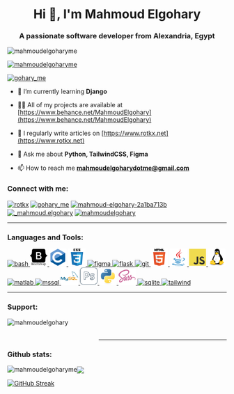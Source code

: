 <h1 align="center">Hi 👋, I'm Mahmoud Elgohary</h1>
<h3 align="center">A passionate software developer from Alexandria, Egypt</h3>

<p align="left"> <img src="https://komarev.com/ghpvc/?username=mahmoudelgoharyme&label=Profile%20views&color=0e75b6&style=for-the-badge" alt="mahmoudelgoharyme" /> </p>

<p align="left"> <a href="https://github.com/ryo-ma/github-profile-trophy"><img src="https://github-profile-trophy.vercel.app/?username=mahmoudelgoharyme" alt="mahmoudelgoharyme" /></a> </p>

<p align="left"> <a href="https://twitter.com/gohary_me" target="blank"><img src="https://img.shields.io/twitter/follow/gohary_me?logo=twitter&style=for-the-badge" alt="gohary_me" /></a> </p>

- 🌱 I’m currently learning **Django**

- 👨‍💻 All of my projects are available at [https://www.behance.net/MahmoudElgohary](https://www.behance.net/MahmoudElgohary)

- 📝 I regularly write articles on [https://www.rotkx.net](https://www.rotkx.net)

- 💬 Ask me about **Python, TailwindCSS, Figma**

- 📫 How to reach me **mahmoudelgoharydotme@gmail.com**

<h3 align="left">Connect with me:</h3>
<p align="left">
<a href="https://codepen.io/rotkx" target="blank"><img align="center" src="https://raw.githubusercontent.com/rahuldkjain/github-profile-readme-generator/master/src/images/icons/Social/codepen.svg" alt="rotkx" height="30" width="40" /></a>
<a href="https://twitter.com/gohary_me" target="blank"><img align="center" src="https://raw.githubusercontent.com/rahuldkjain/github-profile-readme-generator/master/src/images/icons/Social/twitter.svg" alt="gohary_me" height="30" width="40" /></a>
<a href="https://linkedin.com/in/mahmoud-elgohary-2a1ba713b" target="blank"><img align="center" src="https://raw.githubusercontent.com/rahuldkjain/github-profile-readme-generator/master/src/images/icons/Social/linked-in-alt.svg" alt="mahmoud-elgohary-2a1ba713b" height="30" width="40" /></a>
<a href="https://instagram.com/_mahmoud.elgohary" target="blank"><img align="center" src="https://raw.githubusercontent.com/rahuldkjain/github-profile-readme-generator/master/src/images/icons/Social/instagram.svg" alt="_mahmoud.elgohary" height="30" width="40" /></a>
<a href="https://www.behance.net/mahmoudelgohary" target="blank"><img align="center" src="https://raw.githubusercontent.com/rahuldkjain/github-profile-readme-generator/master/src/images/icons/Social/behance.svg" alt="mahmoudelgohary" height="30" width="40" /></a>
</p>
<hr>

<h3 align="left">Languages and Tools:</h3>
<p align="left"> <a href="https://www.gnu.org/software/bash/" target="_blank" rel="noreferrer"> <img src="https://www.vectorlogo.zone/logos/gnu_bash/gnu_bash-icon.svg" alt="bash" width="40" height="40"/> </a> <a href="https://getbootstrap.com" target="_blank" rel="noreferrer"> <img src="https://raw.githubusercontent.com/devicons/devicon/master/icons/bootstrap/bootstrap-plain-wordmark.svg" alt="bootstrap" width="40" height="40"/> </a> <a href="https://www.cprogramming.com/" target="_blank" rel="noreferrer"> <img src="https://raw.githubusercontent.com/devicons/devicon/master/icons/c/c-original.svg" alt="c" width="40" height="40"/> </a> <a href="https://www.w3schools.com/css/" target="_blank" rel="noreferrer"> <img src="https://raw.githubusercontent.com/devicons/devicon/master/icons/css3/css3-original-wordmark.svg" alt="css3" width="40" height="40"/> </a> <a href="https://www.figma.com/" target="_blank" rel="noreferrer"> <img src="https://www.vectorlogo.zone/logos/figma/figma-icon.svg" alt="figma" width="40" height="40"/> </a> <a href="https://flask.palletsprojects.com/" target="_blank" rel="noreferrer"> <img src="https://www.vectorlogo.zone/logos/pocoo_flask/pocoo_flask-icon.svg" alt="flask" width="40" height="40"/> </a> <a href="https://git-scm.com/" target="_blank" rel="noreferrer"> <img src="https://www.vectorlogo.zone/logos/git-scm/git-scm-icon.svg" alt="git" width="40" height="40"/> </a> <a href="https://www.w3.org/html/" target="_blank" rel="noreferrer"> <img src="https://raw.githubusercontent.com/devicons/devicon/master/icons/html5/html5-original-wordmark.svg" alt="html5" width="40" height="40"/> </a> <a href="https://www.java.com" target="_blank" rel="noreferrer"> <img src="https://raw.githubusercontent.com/devicons/devicon/master/icons/java/java-original.svg" alt="java" width="40" height="40"/> </a> <a href="https://developer.mozilla.org/en-US/docs/Web/JavaScript" target="_blank" rel="noreferrer"> <img src="https://raw.githubusercontent.com/devicons/devicon/master/icons/javascript/javascript-original.svg" alt="javascript" width="40" height="40"/> </a> <a href="https://www.linux.org/" target="_blank" rel="noreferrer"> <img src="https://raw.githubusercontent.com/devicons/devicon/master/icons/linux/linux-original.svg" alt="linux" width="40" height="40"/> </a> <a href="https://www.mathworks.com/" target="_blank" rel="noreferrer"> <img src="https://upload.wikimedia.org/wikipedia/commons/2/21/Matlab_Logo.png" alt="matlab" width="40" height="40"/> </a> <a href="https://www.microsoft.com/en-us/sql-server" target="_blank" rel="noreferrer"> <img src="https://www.svgrepo.com/show/303229/microsoft-sql-server-logo.svg" alt="mssql" width="40" height="40"/> </a> <a href="https://www.mysql.com/" target="_blank" rel="noreferrer"> <img src="https://raw.githubusercontent.com/devicons/devicon/master/icons/mysql/mysql-original-wordmark.svg" alt="mysql" width="40" height="40"/> </a> <a href="https://www.photoshop.com/en" target="_blank" rel="noreferrer"> <img src="https://raw.githubusercontent.com/devicons/devicon/master/icons/photoshop/photoshop-line.svg" alt="photoshop" width="40" height="40"/> </a> <a href="https://www.python.org" target="_blank" rel="noreferrer"> <img src="https://raw.githubusercontent.com/devicons/devicon/master/icons/python/python-original.svg" alt="python" width="40" height="40"/> </a> <a href="https://sass-lang.com" target="_blank" rel="noreferrer"> <img src="https://raw.githubusercontent.com/devicons/devicon/master/icons/sass/sass-original.svg" alt="sass" width="40" height="40"/> </a> <a href="https://www.sqlite.org/" target="_blank" rel="noreferrer"> <img src="https://www.vectorlogo.zone/logos/sqlite/sqlite-icon.svg" alt="sqlite" width="40" height="40"/> </a> <a href="https://tailwindcss.com/" target="_blank" rel="noreferrer"> <img src="https://www.vectorlogo.zone/logos/tailwindcss/tailwindcss-icon.svg" alt="tailwind" width="40" height="40"/> </a> </p>
<hr>

<h3 align="left">Support:</h3>
<p><a href="https://www.buymeacoffee.com/mahmoudelgohary"> <img align="left" src="https://cdn.buymeacoffee.com/buttons/v2/default-yellow.png" height="50" width="210" alt="mahmoudelgohary" /></a></p><br><br>
<hr>

<h3 align="left">Github stats:</h3>
<p><img align="left" src="https://github-readme-stats.vercel.app/api/top-langs?username=mahmoudelgoharyme&show_icons=true&theme=dark&locale=en&hide=html,css&hide_progress=false&layout=donut-vertical&show_icons=true&theme=dark&locale=en&layout=compactx" alt="mahmoudelgoharyme" /></p>
<p><img align="center" src="https://github-readme-stats.vercel.app/api?username=mahmoudelgoharyme&show_icons=true&theme=dark&locale=en"/></p>
<p><a href="https://git.io/streak-stats"><img src="https://github-readme-streak-stats.herokuapp.com?user=mahmoudelgoharyme&theme=holi-theme&hide_border=true&border_radius=20&mode=weekly&card_width=846" alt="GitHub Streak" /></a></p>
